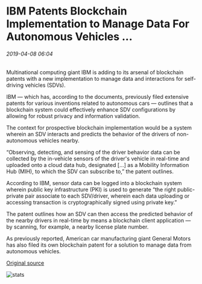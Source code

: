 # IBM Patents Blockchain Implementation to Manage Data For Autonomous Vehicles ...

###### 2019-04-08 06:04

Multinational computing giant IBM is adding to its arsenal of blockchain patents with a new implementation to manage data and interactions for self-driving vehicles (SDVs).

IBM — which has, according to the documents, previously filed extensive patents for various inventions related to autonomous cars — outlines that a blockchain system could effectively enhance SDV configurations by allowing for robust privacy and information validation.

The context for prospective blockchain implementation would be a system wherein an SDV interacts and predicts the behavior of the drivers of non-autonomous vehicles nearby.

“Observing, detecting, and sensing of the driver behavior data can be collected by the in-vehicle sensors of the driver's vehicle in real-time and uploaded onto a cloud data hub, designated \[...\] as a Mobility Information Hub (MIH), to which the SDV can subscribe to,” the patent outlines.

According to IBM, sensor data can be logged into a blockchain system wherein public key infrastructure (PKI) is used to generate “the right public-private pair associate to each SDV/driver, wherein each data uploading or accessing transaction is cryptographically signed using private key.”

The patent outlines how an SDV can then access the predicted behavior of the nearby drivers in real-time by means a blockchain client application — by scanning, for example, a nearby license plate number.

As previously reported, American car manufacturing giant General Motors has also filed its own blockchain patent for a solution to manage data from autonomous vehicles.

[Original source](https://cointelegraph.com/news/ibm-patents-blockchain-implementation-to-manage-data-for-autonomous-vehicles)

![stats](https://c.statcounter.com/11760860/0/a89fa40b/1/ "stats")